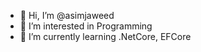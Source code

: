 - 👋 Hi, I’m @asimjaweed
- 👀 I’m interested in Programming
- 🌱 I’m currently learning .NetCore, EFCore

<!---
asimjaweed/asimjaweed is a ✨ special ✨ repository because its `README.md` (this file) appears on your GitHub profile.
You can click the Preview link to take a look at your changes.
--->
